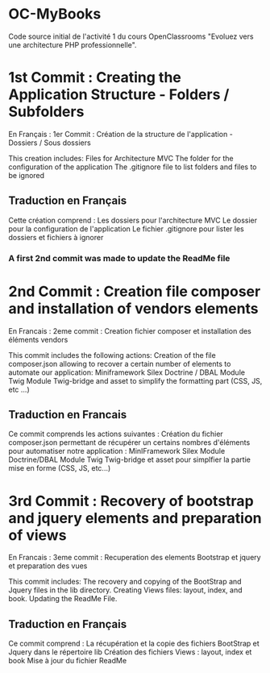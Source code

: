 # OC-MyBooks

Code source initial de l'activité 1 du cours OpenClassrooms "Evoluez vers une architecture PHP professionnelle".

# 1st Commit : Creating the Application Structure - Folders / Subfolders
En Français : 1er Commit : Création de la structure de l'application - Dossiers / Sous dossiers

This creation includes:
Files for Architecture MVC
The folder for the configuration of the application
The .gitignore file to list folders and files to be ignored

## Traduction en Français
Cette création comprend :
Les dossiers pour l'architecture MVC
Le dossier pour la configuration de l'application
Le fichier .gitignore pour lister les dossiers et fichiers à ignorer

### A first 2nd commit was made to update the ReadMe file


# 2nd Commit : Creation file composer and installation of vendors elements
En Francais : 2eme commit : Creation fichier composer et installation des éléments vendors

This commit includes the following actions:
Creation of the file composer.json allowing to recover a certain number of elements to automate our application:
Miniframework Silex
Doctrine / DBAL Module
Twig Module
Twig-bridge and asset to simplify the formatting part (CSS, JS, etc ...)

## Traduction en Francais
Ce commit comprends les actions suivantes :
Création du fichier composer.json permettant de récupérer un certains nombres d'éléments pour automatiser notre application :
MinIFramework Silex
Module Doctrine/DBAL
Module Twig
Twig-bridge et asset pour simplfier la partie mise en forme (CSS, JS, etc...)


# 3rd Commit : Recovery of bootstrap and jquery elements and preparation of views
En Francais : 3eme commit : Recuperation des elements Bootstrap et jquery et preparation des vues

This commit includes:
The recovery and copying of the BootStrap and Jquery files in the lib directory.
Creating Views files: layout, index, and book.
Updating the ReadMe File.


## Traduction en Français
Ce commit comprend :
La récupération et la copie des fichiers BootStrap et Jquery dans le répertoire lib
Création des fichiers Views : layout, index et book
Mise à jour du fichier ReadMe
